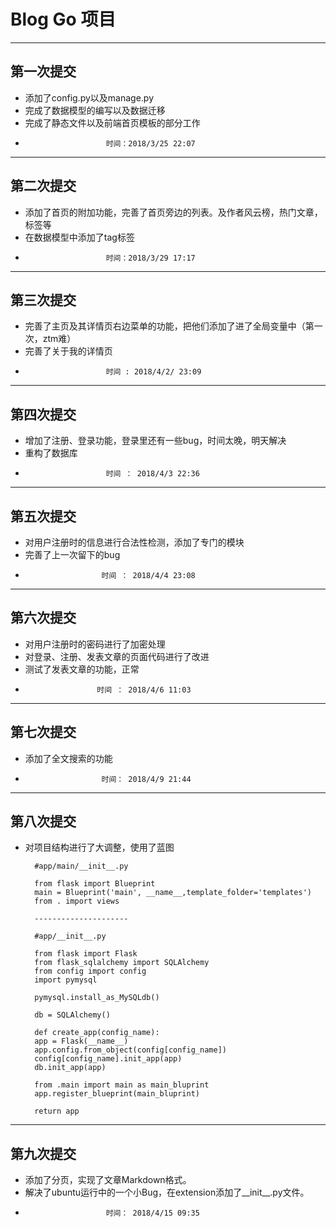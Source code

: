 # Blog Go 项目 #

----------
## 第一次提交 ##

- 添加了config.py以及manage.py
- 完成了数据模型的编写以及数据迁移
- 完成了静态文件以及前端首页模板的部分工作
-                       时间：2018/3/25 22:07

----------

## 第二次提交 ##

- 添加了首页的附加功能，完善了首页旁边的列表。及作者风云榜，热门文章，标签等
- 在数据模型中添加了tag标签
-                       时间：2018/3/29 17:17

----------
## 第三次提交 ##

- 完善了主页及其详情页右边菜单的功能，把他们添加了进了全局变量中（第一次，ztm难）
- 完善了关于我的详情页
-						时间 : 2018/4/2/ 23:09
						
----------
## 第四次提交 ##

- 增加了注册、登录功能，登录里还有一些bug，时间太晚，明天解决
- 重构了数据库
-                       时间 ： 2018/4/3 22:36

----------
## 第五次提交 ##
- 对用户注册时的信息进行合法性检测，添加了专门的模块
- 完善了上一次留下的bug
-                      时间 ： 2018/4/4 23:08
                      
---------
## 第六次提交 ##
- 对用户注册时的密码进行了加密处理
- 对登录、注册、发表文章的页面代码进行了改进
- 测试了发表文章的功能，正常
-                     时间 ： 2018/4/6 11:03
                    
----------
## 第七次提交 ##
- 添加了全文搜索的功能
-                      时间： 2018/4/9 21:44
	
----------
## 第八次提交 ##
- 对项目结构进行了大调整，使用了蓝图
    	
		#app/main/__init__.py
		
    	from flask import Blueprint
    	main = Blueprint('main', __name__,template_folder='templates')
    	from . import views

		---------------------

		#app/__init__.py
		
		from flask import Flask
		from flask_sqlalchemy import SQLAlchemy
		from config import config
		import pymysql
		
		pymysql.install_as_MySQLdb()
		
		db = SQLAlchemy()
		
		def create_app(config_name):
	    app = Flask(__name__)
	    app.config.from_object(config[config_name])
	    config[config_name].init_app(app)
	    db.init_app(app)
	
	    from .main import main as main_bluprint
	    app.register_blueprint(main_bluprint)
	
	    return app

--------------
##  第九次提交 ##
- 添加了分页，实现了文章Markdown格式。
- 解决了ubuntu运行中的一个小Bug，在extension添加了__init__.py文件。
-						时间： 2018/4/15 09:35